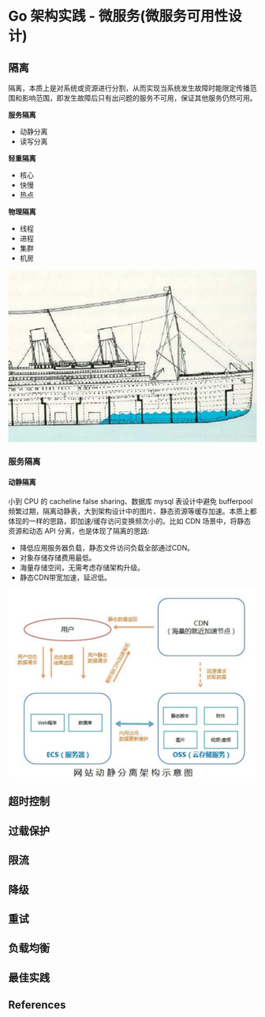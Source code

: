 # Go 架构实践 - 微服务(微服务可用性设计)

## 隔离

隔离，本质上是对系统或资源进行分割，从而实现当系统发生故障时能限定传播范围和影响范围，即发生故障后只有出问题的服务不可用，保证其他服务仍然可用。

**服务隔离**

- 动静分离
- 读写分离

**轻重隔离**

- 核心
- 快慢
- 热点

**物理隔离**

- 线程
- 进程
- 集群
- 机房

![image-20221025164702529](images/image-20221025164702529.png)

### 服务隔离

#### 动静隔离

小到 CPU 的 cacheline false sharing、数据库 mysql 表设计中避免 bufferpool 频繁过期，隔离动静表，大到架构设计中的图片、静态资源等缓存加速。本质上都体现的一样的思路，即加速/缓存访问变换频次小的。比如 CDN 场景中，将静态资源和动态 API 分离，也是体现了隔离的思路:

- 降低应用服务器负载，静态文件访问负载全部通过CDN。
- 对象存储存储费用最低。
- 海量存储空间，无需考虑存储架构升级。
- 静态CDN带宽加速，延迟低。

![image-20221025165016359](images/image-20221025165016359.png)

## 超时控制



## 过载保护

## 限流

## 降级

## 重试

## 负载均衡

## 最佳实践

## References